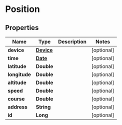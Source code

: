 
# Position

## Properties
Name | Type | Description | Notes
------------ | ------------- | ------------- | -------------
**device** | [**Device**](Device.md) |  |  [optional]
**time** | [**Date**](Date.md) |  |  [optional]
**latitude** | **Double** |  |  [optional]
**longitude** | **Double** |  |  [optional]
**altitude** | **Double** |  |  [optional]
**speed** | **Double** |  |  [optional]
**course** | **Double** |  |  [optional]
**address** | **String** |  |  [optional]
**id** | **Long** |  |  [optional]



